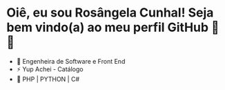# Oiê, eu sou Rosângela Cunhal! Seja bem vindo(a) ao meu perfil GitHub 🦾😬
- 🔭 Engenheira de Software e Front End  
- ⚡ Yup Achei - Catálogo
- 🌱 PHP | PYTHON | C#
